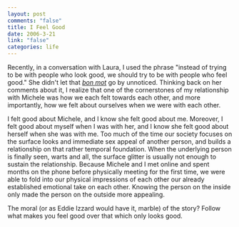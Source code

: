 ```yaml
--- 
layout: post
comments: "false"
title: I Feel Good
date: 2006-3-21
link: "false"
categories: life
---
```

Recently, in a conversation with Laura, I used the phrase "instead of trying to be with people who look good, we should try to be with people who feel good." She didn't let that <em><a href="http://dictionary.reference.com/search?q=bon%20mot" title="bon mot defined">bon mot</a></em> go by unnoticed. Thinking back on her comments about it, I realize that one of the cornerstones of my relationship with Michele was how we each felt towards each other, and more importantly, how we felt about ourselves when we were with each other.

I felt good about Michele, and I know she felt good about me. Moreover, I felt good about myself when I was with her, and I know she felt good about herself when she was with me. Too much of the time our society focuses on the surface looks and immediate sex appeal of another person, and builds a relationship on that rather temporal foundation. When the underlying person is finally seen, warts and all, the surface glitter is usually not enough to sustain the relationship. Because Michele and I met online and spent months on the phone before physically meeting for the first time, we were able to fold into our physical impressions of each other our already established emotional take on each other. Knowing the person on the inside only made the person on the outside more appealing.

The moral (or as Eddie Izzard would have it, marble) of the story? Follow what makes you feel good over that which only looks good.
